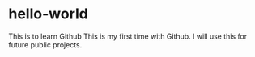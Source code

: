 # hello-world
This is to learn Github
This is my first time with Github. I will use this for future public projects.
